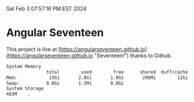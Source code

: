 Sat Feb  3 07:57:16 PM EST 2024

# Angular Seventeen


This project is live at [https://angularseventeen.github.io](https://angularseventeen.github.io "Seventeen!") thanks to Github.

```bash
System Memory
               total        used        free      shared  buff/cache   available
Mem:            15Gi       2.0Gi       1.8Gi       296Mi        12Gi        13Gi
Swap:          8.0Gi       1.5Mi       8.0Gi
System Storage
403M	.
```
```bash
